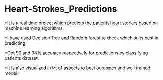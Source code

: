 # Heart-Strokes_Predictions
*It is a real time project which predicts the patients heart storkes based on machine learning algorithms.

*I have used Decision Tree and Random forest to check which suits best in predicting.

*Got 90 and 94% accuracy respectively for predictions by classifying patients dataset.

*It is also visualized in lot of aspects to best outcomes and well trained model.
